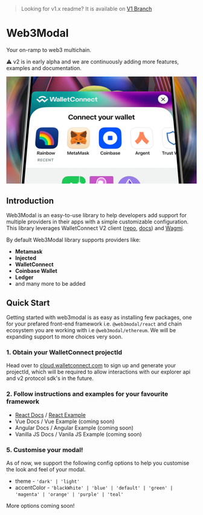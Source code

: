 > Looking for v1.x readme? It is available on [V1 Branch](https://github.com/WalletConnect/web3modal/tree/V1)

# Web3Modal

Your on-ramp to web3 multichain.

⚠️ v2 is in early alpha and we are continuously adding more features, examples and documentation.

<p align="center">
  <img src="./.github/assets/header.jpeg" alt="" border="0">
</p>

## Introduction

Web3Modal is an easy-to-use library to help developers add support for multiple providers in their apps with a simple customizable configuration. This library leverages WalletConnect V2 client ([repo](https://github.com/WalletConnect/walletconnect-monorepo/), [docs](https://docs.walletconnect.com/2.0/introduction/sign/)) and [Wagmi](https://wagmi.sh/).

By default Web3Modal library supports providers like:

- **Metamask**
- **Injected**
- **WalletConnect**
- **Coinbase Wallet**
- **Ledger**
- and many more to be added

## Quick Start

Getting started with web3modal is as easy as installing few packages, one for your prefared front-end framework i.e. `@web3modal/react` and chain ecosystem you are working with i.e `@web3modal/ethereum`. We will be expanding support to more choices very soon.

### 1. Obtain your WalletConnect projectId

Head over to [cloud.walletconnect.com](https://cloud.walletconnect.com/) to sign up and generate your projectId, which will be required to allow interactions with our explorer api and v2 protocol sdk's in the future.

### 2. Follow instructions and examples for your favourite framework

- [React Docs](./packages/react/) / [React Example](./examples/react/)
- Vue Docs / Vue Example (coming soon)
- Angular Docs / Angular Example (coming soon)
- Vanilla JS Docs / Vanila JS Example (coming soon)

### 5. Customise your modal!

As of now, we support the following config options to help you customise the look and feel of your modal.

- theme - `'dark' | 'light'`
- accentColor - `'blackWhite' | 'blue' | 'default' | 'green' | 'magenta' | 'orange' | 'purple' | 'teal'`

More options coming soon!
